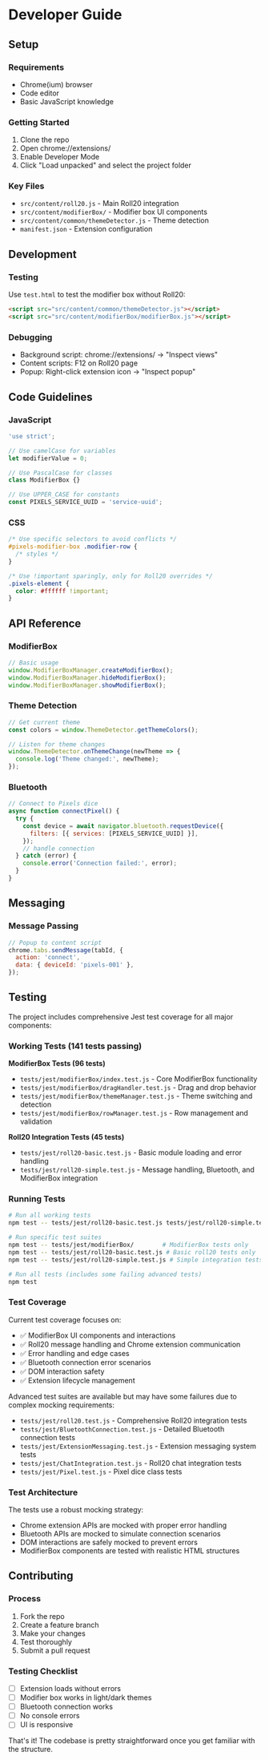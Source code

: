 # Developer Guide

## Setup

### Requirements

- Chrome(ium) browser
- Code editor
- Basic JavaScript knowledge

### Getting Started

1. Clone the repo
2. Open chrome://extensions/
3. Enable Developer Mode
4. Click "Load unpacked" and select the project folder

### Key Files

- `src/content/roll20.js` - Main Roll20 integration
- `src/content/modifierBox/` - Modifier box UI components
- `src/content/common/themeDetector.js` - Theme detection
- `manifest.json` - Extension configuration

## Development

### Testing

Use `test.html` to test the modifier box without Roll20:

```html
<script src="src/content/common/themeDetector.js"></script>
<script src="src/content/modifierBox/modifierBox.js"></script>
```

### Debugging

- Background script: chrome://extensions/ → "Inspect views"
- Content scripts: F12 on Roll20 page
- Popup: Right-click extension icon → "Inspect popup"

## Code Guidelines

### JavaScript

```javascript
'use strict';

// Use camelCase for variables
let modifierValue = 0;

// Use PascalCase for classes
class ModifierBox {}

// Use UPPER_CASE for constants
const PIXELS_SERVICE_UUID = 'service-uuid';
```

### CSS

```css
/* Use specific selectors to avoid conflicts */
#pixels-modifier-box .modifier-row {
  /* styles */
}

/* Use !important sparingly, only for Roll20 overrides */
.pixels-element {
  color: #ffffff !important;
}
```

## API Reference

### ModifierBox

```javascript
// Basic usage
window.ModifierBoxManager.createModifierBox();
window.ModifierBoxManager.hideModifierBox();
window.ModifierBoxManager.showModifierBox();
```

### Theme Detection

```javascript
// Get current theme
const colors = window.ThemeDetector.getThemeColors();

// Listen for theme changes
window.ThemeDetector.onThemeChange(newTheme => {
  console.log('Theme changed:', newTheme);
});
```

### Bluetooth

```javascript
// Connect to Pixels dice
async function connectPixel() {
  try {
    const device = await navigator.bluetooth.requestDevice({
      filters: [{ services: [PIXELS_SERVICE_UUID] }],
    });
    // handle connection
  } catch (error) {
    console.error('Connection failed:', error);
  }
}
```

## Messaging

### Message Passing

```javascript
// Popup to content script
chrome.tabs.sendMessage(tabId, {
  action: 'connect',
  data: { deviceId: 'pixels-001' },
});
```

## Testing

The project includes comprehensive Jest test coverage for all major components:

### Working Tests (141 tests passing)

**ModifierBox Tests (96 tests)**

- `tests/jest/modifierBox/index.test.js` - Core ModifierBox functionality
- `tests/jest/modifierBox/dragHandler.test.js` - Drag and drop behavior
- `tests/jest/modifierBox/themeManager.test.js` - Theme switching and detection
- `tests/jest/modifierBox/rowManager.test.js` - Row management and validation

**Roll20 Integration Tests (45 tests)**

- `tests/jest/roll20-basic.test.js` - Basic module loading and error handling
- `tests/jest/roll20-simple.test.js` - Message handling, Bluetooth, and ModifierBox integration

### Running Tests

```bash
# Run all working tests
npm test -- tests/jest/roll20-basic.test.js tests/jest/roll20-simple.test.js tests/jest/modifierBox/

# Run specific test suites
npm test -- tests/jest/modifierBox/        # ModifierBox tests only
npm test -- tests/jest/roll20-basic.test.js # Basic roll20 tests only
npm test -- tests/jest/roll20-simple.test.js # Simple integration tests only

# Run all tests (includes some failing advanced tests)
npm test
```

### Test Coverage

Current test coverage focuses on:

- ✅ ModifierBox UI components and interactions
- ✅ Roll20 message handling and Chrome extension communication
- ✅ Error handling and edge cases
- ✅ Bluetooth connection error scenarios
- ✅ DOM interaction safety
- ✅ Extension lifecycle management

Advanced test suites are available but may have some failures due to complex mocking requirements:

- `tests/jest/roll20.test.js` - Comprehensive Roll20 integration tests
- `tests/jest/BluetoothConnection.test.js` - Detailed Bluetooth connection tests
- `tests/jest/ExtensionMessaging.test.js` - Extension messaging system tests
- `tests/jest/ChatIntegration.test.js` - Roll20 chat integration tests
- `tests/jest/Pixel.test.js` - Pixel dice class tests

### Test Architecture

The tests use a robust mocking strategy:

- Chrome extension APIs are mocked with proper error handling
- Bluetooth APIs are mocked to simulate connection scenarios
- DOM interactions are safely mocked to prevent errors
- ModifierBox components are tested with realistic HTML structures

## Contributing

### Process

1. Fork the repo
2. Create a feature branch
3. Make your changes
4. Test thoroughly
5. Submit a pull request

### Testing Checklist

- [ ] Extension loads without errors
- [ ] Modifier box works in light/dark themes
- [ ] Bluetooth connection works
- [ ] No console errors
- [ ] UI is responsive

That's it! The codebase is pretty straightforward once you get familiar with the structure.
